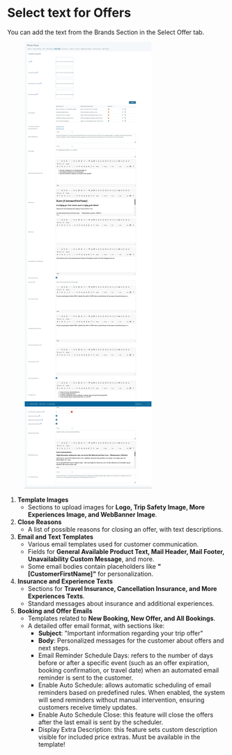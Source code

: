 # Select text for Offers

You can add the text from the Brands Section in the Select Offer tab.&#x20;

<figure><img src="../.gitbook/assets/image (22) (1) (1) (1) (1) (1) (1) (1) (1).png" alt=""><figcaption></figcaption></figure>

1. **Template Images**
   * Sections to upload images for **Logo, Trip Safety Image, More Experiences Image, and WebBanner Image**.
2. **Close Reasons**
   * A list of possible reasons for closing an offer, with text descriptions.
3. **Email and Text Templates**
   * Various email templates used for customer communication.
   * Fields for **General Available Product Text, Mail Header, Mail Footer, Unavailability Custom Message**, and more.
   * Some email bodies contain placeholders like **"\[CustomerFirstName]"** for personalization.
4. **Insurance and Experience Texts**
   * Sections for **Travel Insurance, Cancellation Insurance, and More Experiences Texts**.
   * Standard messages about insurance and additional experiences.
5. **Booking and Offer Emails**
   * Templates related to **New Booking, New Offer, and All Bookings**.
   * A detailed offer email format, with sections like:
     * **Subject**: "Important information regarding your trip offer"
     * **Body**: Personalized messages for the customer about offers and next steps.
     * Email Reminder Schedule Days: refers to the number of days before or after a specific event (such as an offer expiration, booking confirmation, or travel date) when an automated email reminder is sent to the customer.
     * Enable Auto Schedule: allows automatic scheduling of email reminders based on predefined rules. When enabled, the system will send reminders without manual intervention, ensuring customers receive timely updates.
     * Enable Auto Schedule Close: this feature will close the offers after the last email is sent by the scheduler.
     * Display Extra Description: this feature sets custom description visible for included price extras. Must be available in the template!
